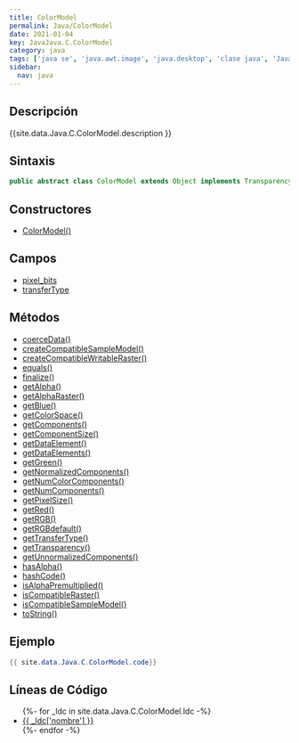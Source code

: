 ```yaml
---
title: ColorModel
permalink: Java/ColorModel
date: 2021-01-04
key: JavaJava.C.ColorModel
category: java
tags: ['java se', 'java.awt.image', 'java.desktop', 'clase java', 'Java 1.0']
sidebar: 
  nav: java
---
```


## Descripción
{{site.data.Java.C.ColorModel.description }}

## Sintaxis
~~~java
public abstract class ColorModel extends Object implements Transparency
~~~

## Constructores
* [ColorModel()](/Java/ColorModel/ColorModel/)

## Campos
* [pixel_bits](/Java/ColorModel/pixel_bits)
* [transferType](/Java/ColorModel/transferType)

## Métodos
* [coerceData()](/Java/ColorModel/coerceData)
* [createCompatibleSampleModel()](/Java/ColorModel/createCompatibleSampleModel)
* [createCompatibleWritableRaster()](/Java/ColorModel/createCompatibleWritableRaster)
* [equals()](/Java/ColorModel/equals)
* [finalize()](/Java/ColorModel/finalize)
* [getAlpha()](/Java/ColorModel/getAlpha)
* [getAlphaRaster()](/Java/ColorModel/getAlphaRaster)
* [getBlue()](/Java/ColorModel/getBlue)
* [getColorSpace()](/Java/ColorModel/getColorSpace)
* [getComponents()](/Java/ColorModel/getComponents)
* [getComponentSize()](/Java/ColorModel/getComponentSize)
* [getDataElement()](/Java/ColorModel/getDataElement)
* [getDataElements()](/Java/ColorModel/getDataElements)
* [getGreen()](/Java/ColorModel/getGreen)
* [getNormalizedComponents()](/Java/ColorModel/getNormalizedComponents)
* [getNumColorComponents()](/Java/ColorModel/getNumColorComponents)
* [getNumComponents()](/Java/ColorModel/getNumComponents)
* [getPixelSize()](/Java/ColorModel/getPixelSize)
* [getRed()](/Java/ColorModel/getRed)
* [getRGB()](/Java/ColorModel/getRGB)
* [getRGBdefault()](/Java/ColorModel/getRGBdefault)
* [getTransferType()](/Java/ColorModel/getTransferType)
* [getTransparency()](/Java/ColorModel/getTransparency)
* [getUnnormalizedComponents()](/Java/ColorModel/getUnnormalizedComponents)
* [hasAlpha()](/Java/ColorModel/hasAlpha)
* [hashCode()](/Java/ColorModel/hashCode)
* [isAlphaPremultiplied()](/Java/ColorModel/isAlphaPremultiplied)
* [isCompatibleRaster()](/Java/ColorModel/isCompatibleRaster)
* [isCompatibleSampleModel()](/Java/ColorModel/isCompatibleSampleModel)
* [toString()](/Java/ColorModel/toString)

## Ejemplo
~~~java
{{ site.data.Java.C.ColorModel.code}}
~~~

## Líneas de Código
<ul>
{%- for _ldc in site.data.Java.C.ColorModel.ldc -%}
   <li>
       <a href="{{_ldc['url'] }}">{{ _ldc['nombre'] }}</a>
   </li>
{%- endfor -%}
</ul>
